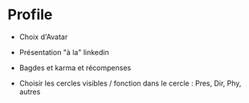 
# Profile 

- Choix d'Avatar 

- Présentation "à la" linkedin

- Bagdes et karma et récompenses 

- Choisir les cercles visibles / fonction dans le cercle : Pres, Dir, Phy, autres

